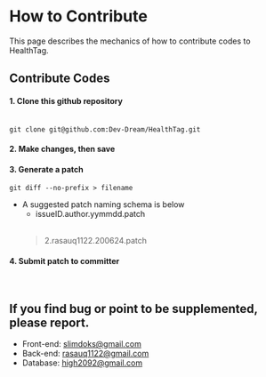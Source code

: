 # How to Contribute
This page describes the mechanics of how to contribute codes to HealthTag.
## Contribute Codes
#### 1. Clone this github repository
<br/>`git clone git@github.com:Dev-Dream/HealthTag.git`

#### 2. Make changes, then save

#### 3. Generate a patch
`git diff --no-prefix > filename`<br/>
  * A suggested patch naming schema is below<br/>
    * issueID.author.yymmdd.patch<br/><br/>
    > 2.rasauq1122.200624.patch
    
#### 4. Submit patch to committer
<br/>

## If you find bug or point to be supplemented, please report.
+ Front-end: slimdoks@gmail.com
+ Back-end: rasauq1122@gmail.com
+ Database: high2092@gmail.com
